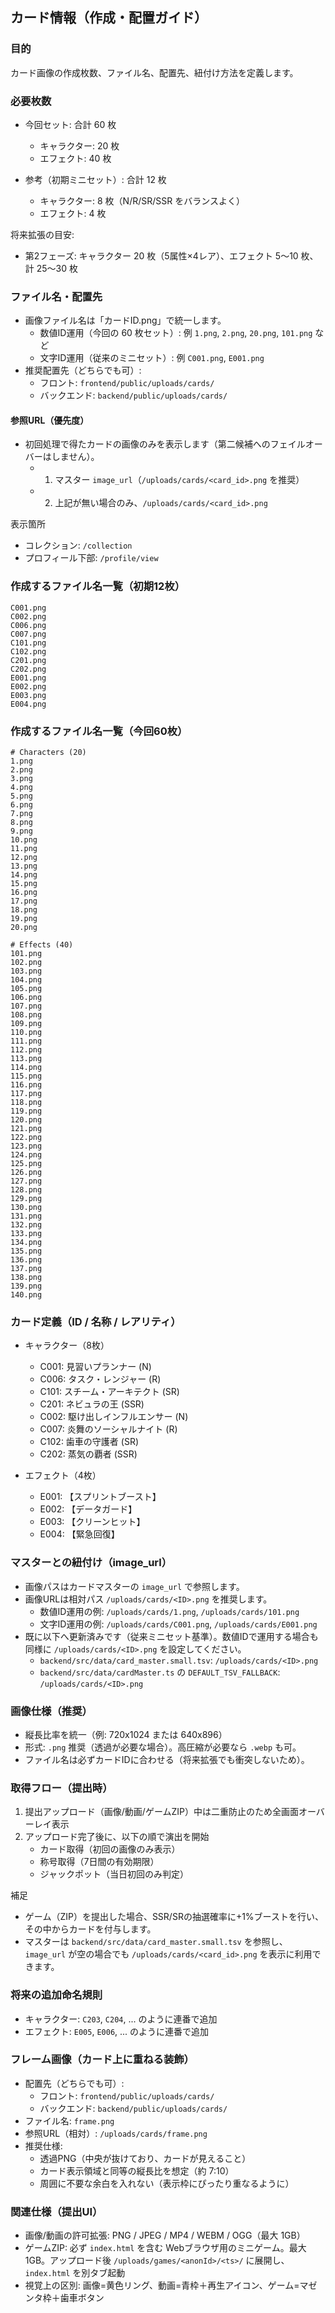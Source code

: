 ## カード情報（作成・配置ガイド）

### 目的
カード画像の作成枚数、ファイル名、配置先、紐付け方法を定義します。

### 必要枚数
- 今回セット: 合計 60 枚
  - キャラクター: 20 枚
  - エフェクト: 40 枚

- 参考（初期ミニセット）: 合計 12 枚
  - キャラクター: 8 枚（N/R/SR/SSR をバランスよく）
  - エフェクト: 4 枚

将来拡張の目安:
- 第2フェーズ: キャラクター 20 枚（5属性×4レア）、エフェクト 5〜10 枚、計 25〜30 枚

### ファイル名・配置先
- 画像ファイル名は「カードID.png」で統一します。
  - 数値ID運用（今回の 60 枚セット）: 例 `1.png`, `2.png`, `20.png`, `101.png` など
  - 文字ID運用（従来のミニセット）: 例 `C001.png`, `E001.png`
- 推奨配置先（どちらでも可）:
  - フロント: `frontend/public/uploads/cards/`
  - バックエンド: `backend/public/uploads/cards/`

#### 参照URL（優先度）
- 初回処理で得たカードの画像のみを表示します（第二候補へのフェイルオーバーはしません）。
  - 1) マスター `image_url`（`/uploads/cards/<card_id>.png` を推奨）
  - 2) 上記が無い場合のみ、`/uploads/cards/<card_id>.png`

表示箇所
- コレクション: `/collection`
- プロフィール下部: `/profile/view`

### 作成するファイル名一覧（初期12枚）
```
C001.png
C002.png
C006.png
C007.png
C101.png
C102.png
C201.png
C202.png
E001.png
E002.png
E003.png
E004.png
```

### 作成するファイル名一覧（今回60枚）
```
# Characters (20)
1.png
2.png
3.png
4.png
5.png
6.png
7.png
8.png
9.png
10.png
11.png
12.png
13.png
14.png
15.png
16.png
17.png
18.png
19.png
20.png

# Effects (40)
101.png
102.png
103.png
104.png
105.png
106.png
107.png
108.png
109.png
110.png
111.png
112.png
113.png
114.png
115.png
116.png
117.png
118.png
119.png
120.png
121.png
122.png
123.png
124.png
125.png
126.png
127.png
128.png
129.png
130.png
131.png
132.png
133.png
134.png
135.png
136.png
137.png
138.png
139.png
140.png
```

### カード定義（ID / 名称 / レアリティ）
- キャラクター（8枚）
  - C001: 見習いプランナー (N)
  - C006: タスク・レンジャー (R)
  - C101: スチーム・アーキテクト (SR)
  - C201: ネビュラの王 (SSR)
  - C002: 駆け出しインフルエンサー (N)
  - C007: 炎舞のソーシャルナイト (R)
  - C102: 歯車の守護者 (SR)
  - C202: 蒸気の覇者 (SSR)

- エフェクト（4枚）
  - E001: 【スプリントブースト】
  - E002: 【データガード】
  - E003: 【クリーンヒット】
  - E004: 【緊急回復】

### マスターとの紐付け（image_url）
- 画像パスはカードマスターの `image_url` で参照します。
- 画像URLは相対パス `/uploads/cards/<ID>.png` を推奨します。
  - 数値ID運用の例: `/uploads/cards/1.png`, `/uploads/cards/101.png`
  - 文字ID運用の例: `/uploads/cards/C001.png`, `/uploads/cards/E001.png`
- 既に以下へ更新済みです（従来ミニセット基準）。数値IDで運用する場合も同様に `/uploads/cards/<ID>.png` を設定してください。
  - `backend/src/data/card_master.small.tsv`: `/uploads/cards/<ID>.png`
  - `backend/src/data/cardMaster.ts` の `DEFAULT_TSV_FALLBACK`: `/uploads/cards/<ID>.png`

### 画像仕様（推奨）
- 縦長比率を統一（例: 720x1024 または 640x896）
- 形式: `.png` 推奨（透過が必要な場合）。高圧縮が必要なら `.webp` も可。
- ファイル名は必ずカードIDに合わせる（将来拡張でも衝突しないため）。

### 取得フロー（提出時）
1. 提出アップロード（画像/動画/ゲームZIP）中は二重防止のため全画面オーバーレイ表示
2. アップロード完了後に、以下の順で演出を開始
   - カード取得（初回の画像のみ表示）
   - 称号取得（7日間の有効期限）
   - ジャックポット（当日初回のみ判定）

補足
- ゲーム（ZIP）を提出した場合、SSR/SRの抽選確率に+1%ブーストを行い、その中からカードを付与します。
- マスターは `backend/src/data/card_master.small.tsv` を参照し、`image_url` が空の場合でも `/uploads/cards/<card_id>.png` を表示に利用できます。

### 将来の追加命名規則
- キャラクター: `C203`, `C204`, ... のように連番で追加
- エフェクト: `E005`, `E006`, ... のように連番で追加


### フレーム画像（カード上に重ねる装飾）
- 配置先（どちらでも可）:
  - フロント: `frontend/public/uploads/cards/`
  - バックエンド: `backend/public/uploads/cards/`
- ファイル名: `frame.png`
- 参照URL（相対）: `/uploads/cards/frame.png`
- 推奨仕様:
  - 透過PNG（中央が抜けており、カードが見えること）
  - カード表示領域と同等の縦長比を想定（約 7:10）
  - 周囲に不要な余白を入れない（表示枠にぴったり重なるように）

### 関連仕様（提出UI）
- 画像/動画の許可拡張: PNG / JPEG / MP4 / WEBM / OGG（最大 1GB）
- ゲームZIP: 必ず `index.html` を含む Webブラウザ用のミニゲーム。最大 1GB。アップロード後 `/uploads/games/<anonId>/<ts>/` に展開し、`index.html` を別タブ起動
- 視覚上の区別: 画像=黄色リング、動画=青枠＋再生アイコン、ゲーム=マゼンタ枠＋歯車ボタン


